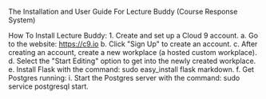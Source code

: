 The Installation and User Guide For Lecture Buddy (Course Response System)

How To Install Lecture Buddy:
    1. Create and set up a Cloud 9 account. 
        a. Go to the website: https://c9.io
        b. Click "Sign Up" to create an account.
        c. After creating an account, create a new workplace (a hosted custom workplace).
        d. Select the "Start Editing" option to get into the newly created workplace.
        e. Install Flask with the command: sudo easy_install flask markdown.
        f. Get Postgres running:
            i. Start the Postgres server with the command: sudo service postgresql start. 
        

